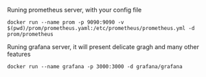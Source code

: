 
Runing prometheus server, with your config file
```shell
docker run --name prom -p 9090:9090 -v $(pwd)/prom/prometheus.yaml:/etc/prometheus/prometheus.yml -d prom/prometheus
```

Runing grafana server, it will present delicate gragh and many other features
```shell
docker run --name grafana -p 3000:3000 -d grafana/grafana
```
